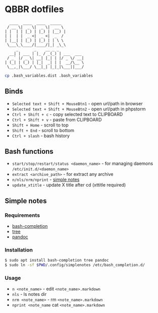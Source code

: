 # QBBR dotfiles

	  ____  ____  ____  _____
	 / __ \|  _ \|  _ \|  __ \
	| |  | | |_) | |_) | |__) |
	| |  | |  _ <|  _ <|  _  /
	| |__| | |_) | |_) | | \ \
	 \___\_\____/|____/|_| _\_\
	     _       _    __ _ _
	  __| | ___ | |_ / _(_) | ___  ___
	 / _` |/ _ \| __| |_| | |/ _ \/ __|
	| (_| | (_) | |_|  _| | |  __/\__ \
	 \__,_|\___/ \__|_| |_|_|\___||___/

```bash
cp .bash_variables.dist .bash_variables
```

## Binds

 * `Selected text + Shift + MouseBtn1` - open url/path in browser
 * `Selected text + Shift + MouseBtn2` - open url/path in phpstorm
 * `Ctrl + Shift + c` - copy selected text to CLIPBOARD
 * `Ctrl + Shift + v` - paste from CLIPBOARD
 * `Shift + Home` - scroll to top
 * `Shift + End` - scroll to bottom
 * `Ctrl + slash` - bash history

## Bash functions

 * `start/stop/restart/status <daemon_name>` - for managing daemons `/etc/init.d/<daemon_name>`
 * `extract <archive_path>` - for extract any archive
 * `n/nls/nrm/nprint` - [simple notes](#simple-notes)
 * `update_xtitle` - update X title after cd (xttitle required)

## Simple notes

### Requirements

 * [bash-completion](https://packages.debian.org/jessie/bash-completion)
 * [tree](https://packages.debian.org/jessie/tree)
 * [pandoc](https://packages.debian.org/jessie/pandoc)

### Installation

```bash
$ sudo apt install bash-completion tree pandoc
$ sudo ln -sf $PWD/.config/simplenotes /etc/bash_completion.d/
```

### Usage

 * `n <note_name>` - edit `<note_name>.markdown`
 * `nls` - ls notes dir
 * `nrm <note_name>` - rm `<note_name>.markdown`
 * `nprint <note_name`  cat `<note_name>.markdown`
